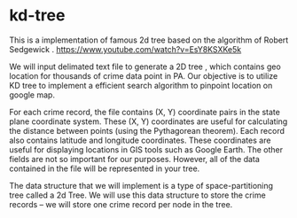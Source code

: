 # kd-tree
This is a implementation of famous 2d tree based on the algorithm of Robert Sedgewick .
https://www.youtube.com/watch?v=EsY8KSXKe5k

We will input delimated text file to generate a 2D tree , which contains geo location for thousands of crime data point in PA.
Our objective is to utilize KD tree to implement a efficient search algorithm to pinpoint location on google map.

For each crime record, the file contains (X, Y) coordinate pairs in the state plane coordinate system. These (X, Y) coordinates are useful for calculating the distance between points (using the Pythagorean theorem). Each record also contains latitude and longitude coordinates. These coordinates are useful for displaying locations in GIS tools such as Google Earth. The other fields are not so important for our purposes. However, all of the data contained in the file will be represented in your tree.

The data structure that we will implement is a type of space-partitioning tree called a 2d Tree. We will use this data structure to store the crime records – we will store one crime record per node in the tree.

